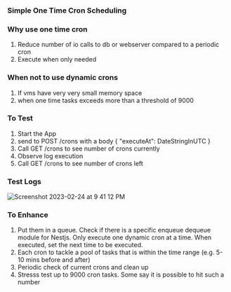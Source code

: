 ### Simple One Time Cron Scheduling

### Why use one time cron

1. Reduce number of io calls to db or webserver compared to a periodic cron
2. Execute when only needed

### When not to use dynamic crons

1. If vms have very very small memory space
2. when one time tasks exceeds more than a threshold of 9000

### To Test

1. Start the App
2. send to POST /crons with a body { "executeAt": DateStringInUTC }
4. Call GET /crons to see number of crons currently
3. Observe log execution
4. Call GET /crons to see number of crons left

### Test Logs

![Screenshot 2023-02-24 at 9 41 12 PM](https://user-images.githubusercontent.com/23375702/221194781-5252e29c-ba00-4135-ab0f-ab70b1745372.png)

### To Enhance
1. Put them in a queue. Check if there is a specific enqueue dequeue module for Nestjs. Only execute one dynamic cron at a time. When executed, set the next time to be executed.
2. Each cron to tackle a pool of tasks that is within the time range (e.g. 5-10 mins before and after)
3. Periodic check of current crons and clean up
4. Stresss test up to 9000 cron tasks. Some say it is possible to hit such a number

